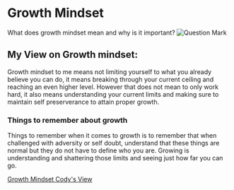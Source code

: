 # **Growth Mindset**
What does growth mindset mean and why is it important?
![Question Mark](https://toppng.com/uploads/preview/erson-question-mark-png-download-powerpoint-presentation-question-mark-gif-115630360884u3n0ebp6w.png)

## My View on Growth mindset:
Growth mindset to me means not limiting yourself to what you already believe you can do, it means breaking through your current ceiling
and reaching an even higher level. However that does not mean to only work hard, it also means understanding your current limits 
and making sure to maintain self preserverance to attain proper growth. 

### Things to remember about growth
Things to remember when it comes to growth is to remember that when challenged with adversity or self doubt, understand that these things
are normal but they do not have to define who you are. Growing is understanding and shattering those limits and seeing just how far you can go.

[Growth Mindset Cody's View](https://CodyBonner.github.io/reading-notes)
